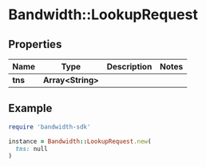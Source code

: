 # Bandwidth::LookupRequest

## Properties

| Name | Type | Description | Notes |
| ---- | ---- | ----------- | ----- |
| **tns** | **Array&lt;String&gt;** |  |  |

## Example

```ruby
require 'bandwidth-sdk'

instance = Bandwidth::LookupRequest.new(
  tns: null
)
```

